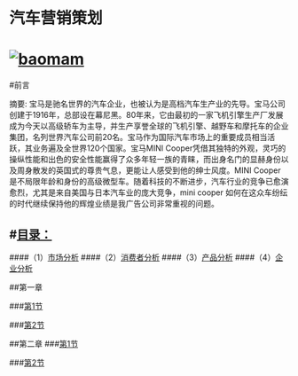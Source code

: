 #                                                    汽车营销策划
[![baomam](https://p.ssl.qhimg.com/dmsmty/114_114_100/t01d77a1628b332daa7.png)](http://www.bmw.com.cn/zh_CN/index.html)
==========================================================================================
#前言

摘要: 宝马是驰名世界的汽车企业，也被认为是高档汽车生产业的先导。宝马公司创建于1916年，总部设在幕尼黑。80年来，它由最初的一家飞机引擎生产厂发展成为今天以高级轿车为主导，并生产享誉全球的飞机引擎、越野车和摩托车的企业集团，名列世界汽车公司前20名。宝马作为国际汽车市场上的重要成员相当活跃，其业务遍及全世界120个国家。宝马MINI Cooper凭借其独特的外观，灵巧的操纵性能和出色的安全性能赢得了众多年轻一族的青睐，而出身名门的显赫身份以及周身散发的英国式的尊贵气息，更能让人感受到他的绅士风度。MINI Cooper 是不局限年龄和身份的高级微型车。随着科技的不断进步，汽车行业的竞争已愈演愈烈，尤其是来自美国与日本汽车业的庞大竞争，mini cooper 如何在这众车纷纭的时代继续保持他的辉煌业绩是我广告公司非常重视的问题。

#[目录：](#dosc/sidemar)
----
####（1）[市场分析](https://github.com/jiaoqiang1/BOL/blob/master/%E5%B8%82%E5%9C%BA%E5%88%86%E6%9E%90.md)
####（2）[消费者分析](https://github.com/jiaoqiang1/BOL/blob/master/%E6%B6%88%E8%B4%B9%E8%80%85%E5%88%86%E6%9E%90.md)
####（3）[产品分析](https://github.com/jiaoqiang1/BOL/blob/master/%E4%BA%A7%E5%93%81%E5%88%86%E6%9E%90.md)
####（4）[企业分析](https://github.com/jiaoqiang1/BOL/blob/master/%E4%BC%81%E4%B8%9A%E5%88%86%E6%9E%90.md)

##第一章

###[第1节](https://jiaoqiang1.gitbooks.io/-/content/jiaoqiang1.md/c1s1mdmd.html)

    
###[第2节](https://jiaoqiang1.gitbooks.io/-/content/.jiaoqiang1.md/c1s2md.html)
    
    
##第二章
###[第1节](https://jiaoqiang1.gitbooks.io/-/content/di_1_jie.html)

###[第2节](https://jiaoqiang1.gitbooks.io/-/content/di_2_jie.html)
 
